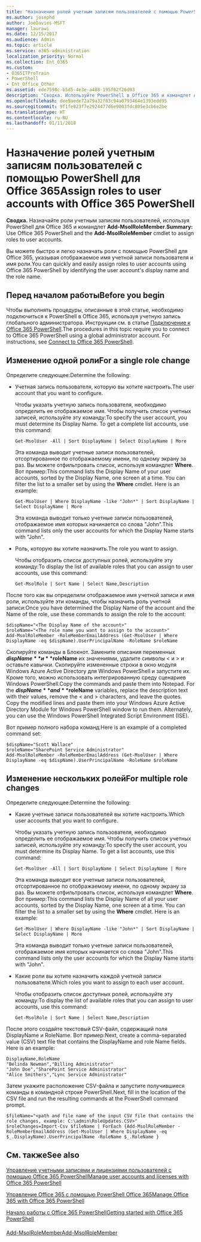 ```yaml
---
title: "Назначение ролей учетным записям пользователей с помощью PowerShell для Office 365"
ms.author: josephd
author: JoeDavies-MSFT
manager: laurawi
ms.date: 12/15/2017
ms.audience: Admin
ms.topic: article
ms.service: o365-administration
localization_priority: Normal
ms.collection: Ent_O365
ms.custom:
- O365ITProTrain
- PowerShell
- Ent_Office_Other
ms.assetid: ede7598c-b5d5-4e3e-a488-195f02f26d93
description: "Сводка. Используйте PowerShell в Office 365 и командлет Add-MsolRoleMember для назначения ролей учетным записям пользователей."
ms.openlocfilehash: dee9aede72a79a32f03c94a0793464e1393edd95
ms.sourcegitcommit: 9f1fe023f7e2924477d6e9003fdc805e3cb6e2be
ms.translationtype: HT
ms.contentlocale: ru-RU
ms.lasthandoff: 01/11/2018
---
```

# <a name="assign-roles-to-user-accounts-with-office-365-powershell"></a><span data-ttu-id="ec95f-103">Назначение ролей учетным записям пользователей с помощью PowerShell для Office 365</span><span class="sxs-lookup"><span data-stu-id="ec95f-103">Assign roles to user accounts with Office 365 PowerShell</span></span>

 <span data-ttu-id="ec95f-104">**Сводка.** Назначайте роли учетным записям пользователей, используя PowerShell для Office 365 и командлет **Add-MsolRoleMember**.</span><span class="sxs-lookup"><span data-stu-id="ec95f-104">**Summary:** Use Office 365 PowerShell and the **Add-MsolRoleMember** cmdlet to assign roles to user accounts.</span></span>
  
<span data-ttu-id="ec95f-105">Вы можете быстро и легко назначать роли с помощью PowerShell для Office 365, указывая отображаемое имя учетной записи пользователя и имя роли.</span><span class="sxs-lookup"><span data-stu-id="ec95f-105">You can quickly and easily assign roles to user accounts using Office 365 PowerShell by identifying the user account's display name and the role name.</span></span>
  
## <a name="before-you-begin"></a><span data-ttu-id="ec95f-106">Перед началом работы</span><span class="sxs-lookup"><span data-stu-id="ec95f-106">Before you begin</span></span>

<span data-ttu-id="ec95f-p101">Чтобы выполнять процедуры, описанные в этой статье, необходимо подключиться к PowerShell в Office 365, используя учетную запись глобального администратора. Инструкции см. в статье [Подключение к Office 365 PowerShell](connect-to-office-365-powershell.md).</span><span class="sxs-lookup"><span data-stu-id="ec95f-p101">The procedures in this topic require you to connect to Office 365 PowerShell using a global administrator account. For instructions, see [Connect to Office 365 PowerShell](connect-to-office-365-powershell.md).</span></span>
  
## <a name="for-a-single-role-change"></a><span data-ttu-id="ec95f-109">Изменение одной роли</span><span class="sxs-lookup"><span data-stu-id="ec95f-109">For a single role change</span></span>

<span data-ttu-id="ec95f-110">Определите следующее:</span><span class="sxs-lookup"><span data-stu-id="ec95f-110">Determine the following:</span></span>
  
- <span data-ttu-id="ec95f-111">Учетная запись пользователя, которую вы хотите настроить.</span><span class="sxs-lookup"><span data-stu-id="ec95f-111">The user account that you want to configure.</span></span>
    
    <span data-ttu-id="ec95f-p102">Чтобы указать учетную запись пользователя, необходимо определить ее отображаемое имя. Чтобы получить список учетных записей, используйте эту команду:</span><span class="sxs-lookup"><span data-stu-id="ec95f-p102">To specify the user account, you must determine its Display Name. To get a complete list accounts, use this command:</span></span>
    
  ```
  Get-MsolUser -All | Sort DisplayName | Select DisplayName | More
  ```

    <span data-ttu-id="ec95f-p103">Эта команда выводит учетные записи пользователей, отсортированное по отображаемому имени, по одному экрану за раз. Вы можете отфильтровать список, используя командлет **Where**. Вот пример:</span><span class="sxs-lookup"><span data-stu-id="ec95f-p103">This command lists the Display Name of your user accounts, sorted by the Display Name, one screen at a time. You can filter the list to a smaller set by using the **Where** cmdlet. Here is an example:</span></span>
    
  ```
  Get-MsolUser | Where DisplayName -like "John*" | Sort DisplayName | Select DisplayName | More
  ```

    <span data-ttu-id="ec95f-117">Эта команда выводит только учетные записи пользователей, отображаемое имя которых начинается со слова "John".</span><span class="sxs-lookup"><span data-stu-id="ec95f-117">This command lists only the user accounts for which the Display Name starts with "John".</span></span>
    
- <span data-ttu-id="ec95f-118">Роль, которую вы хотите назначить.</span><span class="sxs-lookup"><span data-stu-id="ec95f-118">The role you want to assign.</span></span>
    
    <span data-ttu-id="ec95f-119">Чтобы отобразить список доступных ролей, используйте эту команду:</span><span class="sxs-lookup"><span data-stu-id="ec95f-119">To display the list of available roles that you can assign to user accounts, use this command:</span></span>
    
  ```
  Get-MsolRole | Sort Name | Select Name,Description
  ```

<span data-ttu-id="ec95f-120">После того как вы определили отображаемое имя учетной записи и имя роли, используйте эти команды, чтобы назначить роль учетной записи:</span><span class="sxs-lookup"><span data-stu-id="ec95f-120">Once you have determined the Display Name of the account and the Name of the role, use these commands to assign the role to the account:</span></span>
  
```
$dispName="<The Display Name of the account>"
$roleName="<The role name you want to assign to the account>"
Add-MsolRoleMember -RoleMemberEmailAddress (Get-MsolUser | Where DisplayName -eq $dispName).UserPrincipalName -RoleName $roleName
```

<span data-ttu-id="ec95f-p104">Скопируйте команды в Блокнот. Замените описания переменных **$dispName** и **$roleName** их значениями, удалите символы \< и > и оставьте кавычки. Скопируйте измененные строки в окно модуля Windows Azure Active Directory для Windows PowerShell и запустите их. Кроме того, можно использовать интегрированную среду сценариев Windows PowerShell.</span><span class="sxs-lookup"><span data-stu-id="ec95f-p104">Copy the commands and paste them into Notepad. For the **$dispName** and **$roleName** variables, replace the description text with their values, remove the \< and > characters, and leave the quotes. Copy the modified lines and paste them into your Windows Azure Active Directory Module for Windows PowerShell window to run them. Alternately, you can use the Windows PowerShell Integrated Script Environment (ISE).</span></span>
  
<span data-ttu-id="ec95f-125">Вот пример полного набора команд:</span><span class="sxs-lookup"><span data-stu-id="ec95f-125">Here is an example of a completed command set:</span></span>
  
```
$dispName="Scott Wallace"
$roleName="SharePoint Service Administrator"
Add-MsolRoleMember -RoleMemberEmailAddress (Get-MsolUser | Where DisplayName -eq $dispName).UserPrincipalName -RoleName $roleName
```

## <a name="for-multiple-role-changes"></a><span data-ttu-id="ec95f-126">Изменение нескольких ролей</span><span class="sxs-lookup"><span data-stu-id="ec95f-126">For multiple role changes</span></span>

<span data-ttu-id="ec95f-127">Определите следующее:</span><span class="sxs-lookup"><span data-stu-id="ec95f-127">Determine the following:</span></span>
  
- <span data-ttu-id="ec95f-128">Какие учетные записи пользователей вы хотите настроить.</span><span class="sxs-lookup"><span data-stu-id="ec95f-128">Which user accounts that you want to configure.</span></span>
    
    <span data-ttu-id="ec95f-p105">Чтобы указать учетную запись пользователя, необходимо определить ее отображаемое имя. Чтобы получить список учетных записей, используйте эту команду:</span><span class="sxs-lookup"><span data-stu-id="ec95f-p105">To specify the user account, you must determine its Display Name. To get a list accounts, use this command:</span></span>
    
  ```
  Get-MsolUser -All | Sort DisplayName | Select DisplayName | More
  ```

    <span data-ttu-id="ec95f-p106">Эта команда выводит все учетные записи пользователей, отсортированное по отображаемому имени, по одному экрану за раз. Вы можете отфильтровать список, используя командлет **Where**. Вот пример:</span><span class="sxs-lookup"><span data-stu-id="ec95f-p106">This command lists the Display Name of all your user accounts, sorted by the Display Name, one screen at a time. You can filter the list to a smaller set by using the **Where** cmdlet. Here is an example:</span></span>
    
  ```
  Get-MsolUser | Where DisplayName -like "John*" | Sort DisplayName | Select DisplayName | More
  ```

    <span data-ttu-id="ec95f-134">Эта команда выводит только учетные записи пользователей, отображаемое имя которых начинается со слова "John".</span><span class="sxs-lookup"><span data-stu-id="ec95f-134">This command lists only the user accounts for which the Display Name starts with "John".</span></span>
    
- <span data-ttu-id="ec95f-135">Какие роли вы хотите назначить каждой учетной записи пользователя.</span><span class="sxs-lookup"><span data-stu-id="ec95f-135">Which roles you want to assign to each user account.</span></span>
    
    <span data-ttu-id="ec95f-136">Чтобы отобразить список доступных ролей, используйте эту команду:</span><span class="sxs-lookup"><span data-stu-id="ec95f-136">To display the list of available roles that you can assign to user accounts, use this command:</span></span>
    
  ```
  Get-MsolRole | Sort Name | Select Name,Description
  ```

<span data-ttu-id="ec95f-p107">После этого создайте текстовый CSV-файл, содержащий поля DisplayName и RoleName. Вот пример:</span><span class="sxs-lookup"><span data-stu-id="ec95f-p107">Next, create a comma-separated value (CSV) text file that contains the DisplayName and role Name fields. Here is an example:</span></span>
  
```
DisplayName,RoleName
"Belinda Newman","Billing Administrator"
"John Doe","SharePoint Service Administrator"
"Alice Smithers","Lync Service Administrator"
```

<span data-ttu-id="ec95f-139">Затем укажите расположение CSV-файла и запустите получившиеся команды в командной строке PowerShell.</span><span class="sxs-lookup"><span data-stu-id="ec95f-139">Next, fill in the location of the CSV file and run the resulting commands at the PowerShell command prompt.</span></span>
  
```
$fileName="<path and file name of the input CSV file that contains the role changes, example: C:\admin\RoleUpdates.CSV>"
$roleChanges=Import-Csv $fileName | ForEach {Add-MsolRoleMember -RoleMemberEmailAddress (Get-MsolUser | Where DisplayName -eq $_.DisplayName).UserPrincipalName -RoleName $_.RoleName }

```

## <a name="see-also"></a><span data-ttu-id="ec95f-140">См. также</span><span class="sxs-lookup"><span data-stu-id="ec95f-140">See also</span></span>

#### 

[<span data-ttu-id="ec95f-141">Управление учетными записями и лицензиями пользователей с помощью Office 365 PowerShell</span><span class="sxs-lookup"><span data-stu-id="ec95f-141">Manage user accounts and licenses with Office 365 PowerShell</span></span>](manage-user-accounts-and-licenses-with-office-365-powershell.md)
  
[<span data-ttu-id="ec95f-142">Управление Office 365 с помощью PowerShell Office 365</span><span class="sxs-lookup"><span data-stu-id="ec95f-142">Manage Office 365 with Office 365 PowerShell</span></span>](manage-office-365-with-office-365-powershell.md)
  
[<span data-ttu-id="ec95f-143">Начало работы с Office 365 PowerShell</span><span class="sxs-lookup"><span data-stu-id="ec95f-143">Getting started with Office 365 PowerShell</span></span>](getting-started-with-office-365-powershell.md)
#### 

<span data-ttu-id="ec95f-144">[Add-MsolRoleMember]((https://msdn.microsoft.com/library/dn194120.aspx))</span><span class="sxs-lookup"><span data-stu-id="ec95f-144">[Add-MsolRoleMember]((https://msdn.microsoft.com/library/dn194120.aspx))</span></span>

